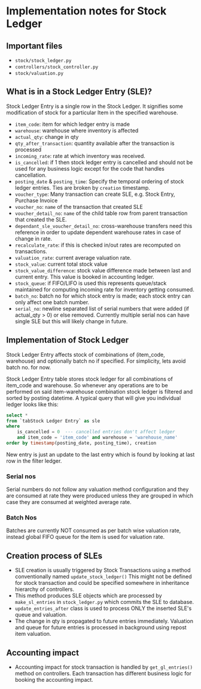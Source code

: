 # Implementation notes for Stock Ledger


## Important files

- `stock/stock_ledger.py`
- `controllers/stock_controller.py`
- `stock/valuation.py`

## What is in a Stock Ledger Entry (SLE)?

Stock Ledger Entry is a single row in the Stock Ledger. It signifies some
modification of stock for a particular Item in the specified warehouse.

- `item_code`: item for which ledger entry is made
- `warehouse`: warehouse where inventory is affected
- `actual_qty`: change in qty
- `qty_after_transaction`: quantity available after the transaction is processed
- `incoming_rate`: rate at which inventory was received.
- `is_cancelled`: if 1 then stock ledger entry is cancelled and should not be used
for any business logic except for the code that handles cancellation.
- `posting_date` & `posting_time`: Specify the temporal ordering of stock ledger
  entries. Ties are broken by `creation` timestamp.
- `voucher_type`: Many transaction can create SLE, e.g. Stock Entry, Purchase
  Invoice
- `voucher_no`: `name` of the transaction that created SLE
- `voucher_detail_no`: `name` of the child table row from parent transaction
  that created the SLE.
- `dependant_sle_voucher_detail_no`: cross-warehouse transfers need this
  reference in order to update dependent warehouse rates in case of change in
  rate.
- `recalculate_rate`: if this is checked in/out rates are recomputed on
  transactions.
- `valuation_rate`: current average valuation rate.
- `stock_value`: current total stock value
- `stock_value_difference`: stock value difference made between last and current
  entry. This value is booked in accounting ledger.
- `stock_queue`: if FIFO/LIFO is used this represents queue/stack maintained for
  computing incoming rate for inventory getting consumed.
- `batch_no`: batch no for which stock entry is made; each stock entry can only
  affect one batch number.
- `serial_no`: newline separated list of serial numbers that were added (if
  actual_qty > 0) or else removed. Currently multiple serial nos can have single
  SLE but this will likely change in future.


## Implementation of Stock Ledger

Stock Ledger Entry affects stock of combinations of (item_code, warehouse) and
optionally batch no if specified. For simplicity, lets avoid batch no. for now.


Stock Ledger Entry table stores stock ledger for all combinations of item_code
and warehouse. So whenever any operations are to be performed on said
item-warehouse combination stock ledger is filtered and sorted by posting
datetime. A typical query that will give you individual ledger looks like this:

```sql
select *
from `tabStock Ledger Entry` as sle
where
    is_cancelled = 0  --- cancelled entries don't affect ledger
    and item_code = 'item_code' and warehouse = 'warehouse_name'
order by timestamp(posting_date, posting_time), creation
```

New entry is just an update to the last entry which is found by looking at last
row in the filter ledger.


### Serial nos

Serial numbers do not follow any valuation method configuration and they are
consumed at rate they were produced unless they are grouped in which case they
are consumed at weighted average rate.


### Batch Nos

Batches are currently NOT consumed as per batch wise valuation rate, instead
global FIFO queue for the item is used for valuation rate.


## Creation process of SLEs

- SLE creation is usually triggered by Stock Transactions using a method
  conventionally named `update_stock_ledger()` This might not be defined for
  stock transaction and could be specified somewhere in inheritance hierarchy of
  controllers.
- This method produces SLE objects which are processed by `make_sl_entries` in
  `stock_ledger.py` which commits the SLE to database.
- `update_entries_after` class is used to process ONLY the inserted SLE's queue
  and valuation.
- The change in qty is propagated to future entries immediately. Valuation and
  queue for future entries is processed in background using repost item
  valuation.


## Accounting impact

- Accounting impact for stock transaction is handled by `get_gl_entries()`
  method on controllers. Each transaction has different business logic for
  booking the accounting impact.
